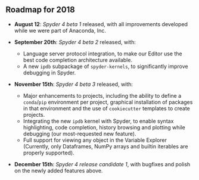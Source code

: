 ## Roadmap for 2018

* **August 12**: *Spyder 4 beta 1* released, with all improvements developed while we were part of Anaconda, Inc.

* **September 20th**: *Spyder 4 beta 2* released, with:
    - Language server protocol integration, to make our Editor use the best code completion architecture available.
    - A new ``ipdb`` subpackage of `spyder-kernels`, to significantly improve debugging in Spyder.

* **November 15th**: *Spyder 4 beta 3* released, with:
    - Major enhancements to projects, including the ability to define a ``conda``/``pip`` environment per project, graphical installation of packages in that environment and the use of ``cookiecutter`` templates to create projects.
    - Integrating the new ``ipdb`` kernel with Spyder, to enable syntax highlighting, code completion, history browsing and plotting while debugging (our most-requested new feature).
    - Full support for viewing any object in the Variable Explorer (Currently, only Dataframes, NumPy arrays and builtin iterables are properly supported).

* **December 15th**: *Spyder 4 release candidate 1*, with bugfixes and polish on the newly added features above.